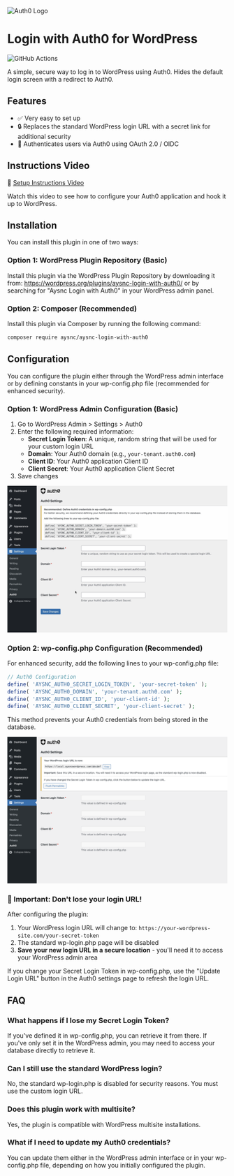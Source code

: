 ![Auth0 Logo](assets/auth0-logo.svg)

# Login with Auth0 for WordPress

![GitHub Actions](https://github.com/Aysnc-Labs/aysnc-login-with-auth0/actions/workflows/tests.yml/badge.svg)

A simple, secure way to log in to WordPress using Auth0. Hides the default login screen with a redirect to Auth0.

## Features

- ✅ Very easy to set up
- 🔒 Replaces the standard WordPress login URL with a secret link for additional security
- 🔑 Authenticates users via Auth0 using OAuth 2.0 / OIDC

## Instructions Video

🍿 [Setup Instructions Video](https://vimeo.com/1104092077)

Watch this video to see how to configure your Auth0 application and hook it up to WordPress.

## Installation

You can install this plugin in one of two ways:

### Option 1: WordPress Plugin Repository (Basic)

Install this plugin via the WordPress Plugin Repository by downloading it from: https://wordpress.org/plugins/aysnc-login-with-auth0/ or by searching for "Aysnc Login with Auth0" in your WordPress admin panel.

### Option 2: Composer (Recommended)

Install this plugin via Composer by running the following command:

```bash
composer require aysnc/aysnc-login-with-auth0
```

## Configuration

You can configure the plugin either through the WordPress admin interface or by defining constants in your wp-config.php file (recommended for enhanced security).

### Option 1: WordPress Admin Configuration (Basic)

1. Go to WordPress Admin > Settings > Auth0
2. Enter the following required information:
   - **Secret Login Token**: A unique, random string that will be used for your custom login URL
   - **Domain**: Your Auth0 domain (e.g., `your-tenant.auth0.com`)
   - **Client ID**: Your Auth0 application Client ID
   - **Client Secret**: Your Auth0 application Client Secret
3. Save changes

![WordPress Admin Settings Screenshot](.wordpress-org/screenshot-1.png)

### Option 2: wp-config.php Configuration (Recommended)

For enhanced security, add the following lines to your wp-config.php file:

```php
// Auth0 Configuration
define( 'AYSNC_AUTH0_SECRET_LOGIN_TOKEN', 'your-secret-token' );
define( 'AYSNC_AUTH0_DOMAIN', 'your-tenant.auth0.com' );
define( 'AYSNC_AUTH0_CLIENT_ID', 'your-client-id' );
define( 'AYSNC_AUTH0_CLIENT_SECRET', 'your-client-secret' );
```

This method prevents your Auth0 credentials from being stored in the database.

![WordPress Config Settings Screenshot](.wordpress-org/screenshot-2.png)

### 🚨 Important: Don't lose your login URL!

After configuring the plugin:

1. Your WordPress login URL will change to: `https://your-wordpress-site.com/your-secret-token`
2. The standard wp-login.php page will be disabled
3. **Save your new login URL in a secure location** - you'll need it to access your WordPress admin area

If you change your Secret Login Token in wp-config.php, use the "Update Login URL" button in the Auth0 settings page to refresh the login URL.

## FAQ

### What happens if I lose my Secret Login Token?

If you've defined it in wp-config.php, you can retrieve it from there. If you've only set it in the WordPress admin, you may need to access your database directly to retrieve it.

### Can I still use the standard WordPress login?

No, the standard wp-login.php is disabled for security reasons. You must use the custom login URL.

### Does this plugin work with multisite?

Yes, the plugin is compatible with WordPress multisite installations.

### What if I need to update my Auth0 credentials?

You can update them either in the WordPress admin interface or in your wp-config.php file, depending on how you initially configured the plugin.
